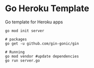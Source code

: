 # Go Heroku Template

Go template for Heroku apps

```
go mod init server

# packages
go get -u github.com/gin-gonic/gin

# Running
go mod vendor #update dependencies
go run server.go
```